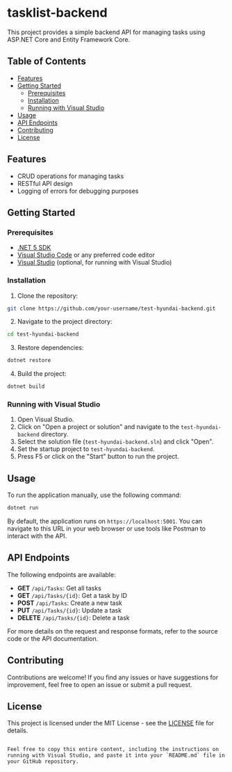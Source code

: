 # tasklist-backend

This project provides a simple backend API for managing tasks using ASP.NET Core and Entity Framework Core.

## Table of Contents

- [Features](#features)
- [Getting Started](#getting-started)
  - [Prerequisites](#prerequisites)
  - [Installation](#installation)
  - [Running with Visual Studio](#running-with-visual-studio)
- [Usage](#usage)
- [API Endpoints](#api-endpoints)
- [Contributing](#contributing)
- [License](#license)

## Features

- CRUD operations for managing tasks
- RESTful API design
- Logging of errors for debugging purposes

## Getting Started

### Prerequisites

- [.NET 5 SDK](https://dotnet.microsoft.com/download)
- [Visual Studio Code](https://code.visualstudio.com/) or any preferred code editor
- [Visual Studio](https://visualstudio.microsoft.com/) (optional, for running with Visual Studio)

### Installation

1. Clone the repository:

```bash
git clone https://github.com/your-username/test-hyundai-backend.git
```

2. Navigate to the project directory:

```bash
cd test-hyundai-backend
```

3. Restore dependencies:

```bash
dotnet restore
```

4. Build the project:

```bash
dotnet build
```

### Running with Visual Studio

1. Open Visual Studio.
2. Click on "Open a project or solution" and navigate to the `test-hyundai-backend` directory.
3. Select the solution file (`test-hyundai-backend.sln`) and click "Open".
4. Set the startup project to `test-hyundai-backend`.
5. Press F5 or click on the "Start" button to run the project.

## Usage

To run the application manually, use the following command:

```bash
dotnet run
```

By default, the application runs on `https://localhost:5001`. You can navigate to this URL in your web browser or use tools like Postman to interact with the API.

## API Endpoints

The following endpoints are available:

- **GET** `/api/Tasks`: Get all tasks
- **GET** `/api/Tasks/{id}`: Get a task by ID
- **POST** `/api/Tasks`: Create a new task
- **PUT** `/api/Tasks/{id}`: Update a task
- **DELETE** `/api/Tasks/{id}`: Delete a task

For more details on the request and response formats, refer to the source code or the API documentation.

## Contributing

Contributions are welcome! If you find any issues or have suggestions for improvement, feel free to open an issue or submit a pull request.

## License

This project is licensed under the MIT License - see the [LICENSE](LICENSE) file for details.
```

Feel free to copy this entire content, including the instructions on running with Visual Studio, and paste it into your `README.md` file in your GitHub repository.
